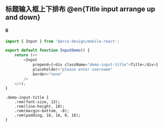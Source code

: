 ## 标题输入框上下排布 @en{Title input arrange up and down}

#### 6

```js
import { Input } from '@arco-design/mobile-react';

export default function InputDemo() {
    return (<>
        <Input
            prepend={<div className="demo-input-title">Title</div>}
            placeholder="please enter username"
            border="none"
        />
    </>);
}
```

```less
.demo-input-title {
    .rem(font-size, 13);
    .rem(line-height, 18);
    .rem(margin-bottom, -8);
    .rem(padding, 16, 16, 0, 16);
}
```
